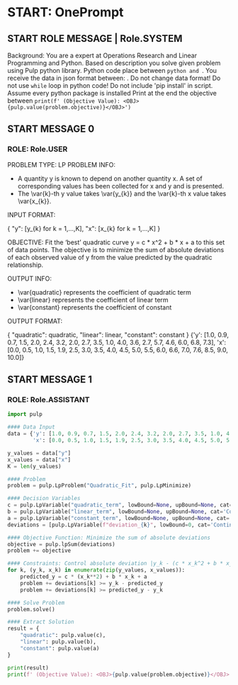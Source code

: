 # START: OnePrompt 
## START ROLE MESSAGE | Role.SYSTEM 
Background: You are a expert at Operations Research and Linear Programming and Python. Based on description you solve given problem using Pulp python library. Python code place between ```python and ```. You receive the data in json format between: <DATA></DATA>. Do not change data format! Do not use `while` loop in python code! Do not include 'pip install' in script. Assume every python package is installed Print at the end the objective between <OBJ></OBJ> `print(f' (Objective Value): <OBJ>{pulp.value(problem.objective)}</OBJ>')`  
## START MESSAGE 0 
### ROLE: Role.USER
<DESCRIPTION>
PROBLEM TYPE: LP
PROBLEM INFO:

- A quantity y is known to depend on another quantity x. A set of corresponding values has been collected for x and y and is presented.
- The \var{k}-th y value takes \var{y_{k}} and the \var{k}-th x value takes \var{x_{k}}.

INPUT FORMAT:

{
    "y": [y_{k} for k = 1,...,K],
    "x": [x_{k} for k = 1,...,K]
}


OBJECTIVE: Fit the ‘best’ quadratic curve y = c * x^2 + b * x + a to this set of data points. The objective is to minimize the sum of absolute deviations of each observed value of y from the value predicted by the quadratic relationship.

OUTPUT INFO:

- \var{quadratic} represents the coefficient of quadratic term
- \var{linear} represents the coefficient of linear term
- \var{constant} represents the coefficient of constant

OUTPUT FORMAT:

{
    "quadratic": quadratic,
    "linear": linear,
    "constant": constant
}
</DESCRIPTION>
<DATA>
{'y': [1.0, 0.9, 0.7, 1.5, 2.0, 2.4, 3.2, 2.0, 2.7, 3.5, 1.0, 4.0, 3.6, 2.7, 5.7, 4.6, 6.0, 6.8, 7.3], 'x': [0.0, 0.5, 1.0, 1.5, 1.9, 2.5, 3.0, 3.5, 4.0, 4.5, 5.0, 5.5, 6.0, 6.6, 7.0, 7.6, 8.5, 9.0, 10.0]}</DATA>


## START MESSAGE 1 
### ROLE: Role.ASSISTANT
```python
import pulp

#### Data Input
data = {'y': [1.0, 0.9, 0.7, 1.5, 2.0, 2.4, 3.2, 2.0, 2.7, 3.5, 1.0, 4.0, 3.6, 2.7, 5.7, 4.6, 6.0, 6.8, 7.3], 
        'x': [0.0, 0.5, 1.0, 1.5, 1.9, 2.5, 3.0, 3.5, 4.0, 4.5, 5.0, 5.5, 6.0, 6.6, 7.0, 7.6, 8.5, 9.0, 10.0]}

y_values = data["y"]
x_values = data["x"]
K = len(y_values)

#### Problem
problem = pulp.LpProblem("Quadratic_Fit", pulp.LpMinimize)

#### Decision Variables
c = pulp.LpVariable("quadratic_term", lowBound=None, upBound=None, cat='Continuous')
b = pulp.LpVariable("linear_term", lowBound=None, upBound=None, cat='Continuous')
a = pulp.LpVariable("constant_term", lowBound=None, upBound=None, cat='Continuous')
deviations = [pulp.LpVariable(f"deviation_{k}", lowBound=0, cat='Continuous') for k in range(K)]

#### Objective Function: Minimize the sum of absolute deviations
objective = pulp.lpSum(deviations)
problem += objective

#### Constraints: Control absolute deviation |y_k - (c * x_k^2 + b * x_k + a)|
for k, (y_k, x_k) in enumerate(zip(y_values, x_values)):
    predicted_y = c * (x_k**2) + b * x_k + a
    problem += deviations[k] >= y_k - predicted_y
    problem += deviations[k] >= predicted_y - y_k

#### Solve Problem
problem.solve()

#### Extract Solution
result = {
    "quadratic": pulp.value(c),
    "linear": pulp.value(b),
    "constant": pulp.value(a)
}

print(result)
print(f' (Objective Value): <OBJ>{pulp.value(problem.objective)}</OBJ>')
```

